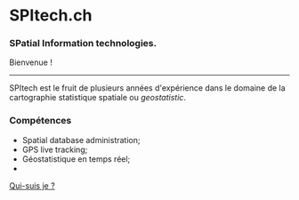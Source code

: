 # SPItech.ch
### SPatial Information technologies.

Bienvenue !

------

SPItech est le fruit de plusieurs années d'expérience dans le domaine de la cartographie statistique spatiale ou *geostatistic*.

### Compétences

- Spatial database administration;
- GPS live tracking;
- Géostatistique en temps réel;
- 

[Qui-suis je ?](dig.md)
